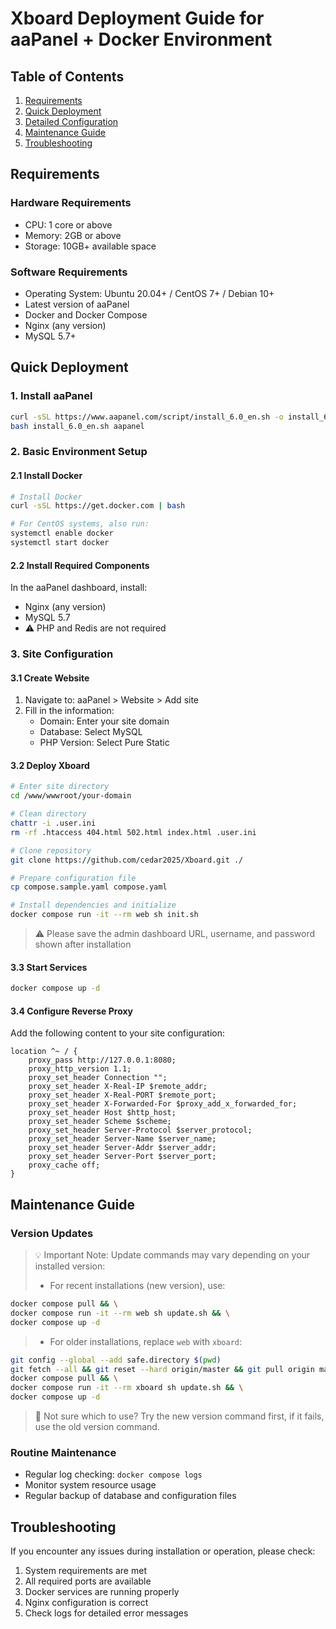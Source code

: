 # Xboard Deployment Guide for aaPanel + Docker Environment

## Table of Contents
1. [Requirements](#requirements)
2. [Quick Deployment](#quick-deployment)
3. [Detailed Configuration](#detailed-configuration)
4. [Maintenance Guide](#maintenance-guide)
5. [Troubleshooting](#troubleshooting)

## Requirements

### Hardware Requirements
- CPU: 1 core or above
- Memory: 2GB or above
- Storage: 10GB+ available space

### Software Requirements
- Operating System: Ubuntu 20.04+ / CentOS 7+ / Debian 10+
- Latest version of aaPanel
- Docker and Docker Compose
- Nginx (any version)
- MySQL 5.7+

## Quick Deployment

### 1. Install aaPanel
```bash
curl -sSL https://www.aapanel.com/script/install_6.0_en.sh -o install_6.0_en.sh && \
bash install_6.0_en.sh aapanel
```

### 2. Basic Environment Setup

#### 2.1 Install Docker
```bash
# Install Docker
curl -sSL https://get.docker.com | bash

# For CentOS systems, also run:
systemctl enable docker
systemctl start docker
```

#### 2.2 Install Required Components
In the aaPanel dashboard, install:
- Nginx (any version)
- MySQL 5.7
- ⚠️ PHP and Redis are not required

### 3. Site Configuration

#### 3.1 Create Website
1. Navigate to: aaPanel > Website > Add site
2. Fill in the information:
   - Domain: Enter your site domain
   - Database: Select MySQL
   - PHP Version: Select Pure Static

#### 3.2 Deploy Xboard
```bash
# Enter site directory
cd /www/wwwroot/your-domain

# Clean directory
chattr -i .user.ini
rm -rf .htaccess 404.html 502.html index.html .user.ini

# Clone repository
git clone https://github.com/cedar2025/Xboard.git ./

# Prepare configuration file
cp compose.sample.yaml compose.yaml

# Install dependencies and initialize
docker compose run -it --rm web sh init.sh
```
> ⚠️ Please save the admin dashboard URL, username, and password shown after installation

#### 3.3 Start Services
```bash
docker compose up -d
```

#### 3.4 Configure Reverse Proxy
Add the following content to your site configuration:
```nginx
location ^~ / {
    proxy_pass http://127.0.0.1:8080;
    proxy_http_version 1.1;
    proxy_set_header Connection "";
    proxy_set_header X-Real-IP $remote_addr;
    proxy_set_header X-Real-PORT $remote_port;
    proxy_set_header X-Forwarded-For $proxy_add_x_forwarded_for;
    proxy_set_header Host $http_host;
    proxy_set_header Scheme $scheme;
    proxy_set_header Server-Protocol $server_protocol;
    proxy_set_header Server-Name $server_name;
    proxy_set_header Server-Addr $server_addr;
    proxy_set_header Server-Port $server_port;
    proxy_cache off;
}
```

## Maintenance Guide

### Version Updates

> 💡 Important Note: Update commands may vary depending on your installed version:
> - For recent installations (new version), use:
```bash
docker compose pull && \
docker compose run -it --rm web sh update.sh && \
docker compose up -d
```
> - For older installations, replace `web` with `xboard`:
```bash
git config --global --add safe.directory $(pwd)
git fetch --all && git reset --hard origin/master && git pull origin master
docker compose pull && \
docker compose run -it --rm xboard sh update.sh && \
docker compose up -d
```
> 🤔 Not sure which to use? Try the new version command first, if it fails, use the old version command.

### Routine Maintenance
- Regular log checking: `docker compose logs`
- Monitor system resource usage
- Regular backup of database and configuration files

## Troubleshooting

If you encounter any issues during installation or operation, please check:
1. System requirements are met
2. All required ports are available
3. Docker services are running properly
4. Nginx configuration is correct
5. Check logs for detailed error messages 
